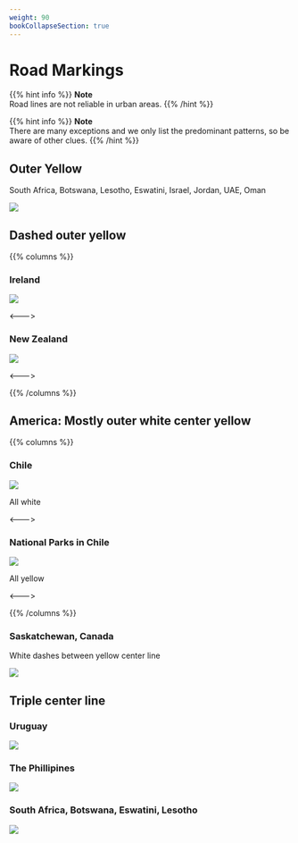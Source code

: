 ```yaml
---
weight: 90
bookCollapseSection: true
---
```


# Road Markings

{{% hint info %}}
**Note**  
Road lines are not reliable in urban areas.
{{% /hint %}}

{{% hint info %}}
**Note**  
There are many exceptions and we only list the predominant patterns, so be aware of other clues.
{{% /hint %}}

## Outer Yellow

South Africa, Botswana, Lesotho, Eswatini, Israel, Jordan, UAE, Oman

<img src="line-za.png" class="img-lg" />

## Dashed outer yellow

{{% columns %}}

### Ireland

<img src="line-ie.png" class="img-md">

<--->

### New Zealand

<img src="line-nz.png" class="img-md">

<--->

{{% /columns %}}

## America: Mostly outer white center yellow

{{% columns %}}

### Chile

<img src="line-white-cl.png" class="img-md" />

All white

<--->

### National Parks in Chile

<img src="line-yellow-cl.png" class="img-md" />

All yellow

<--->

{{% /columns %}}

### Saskatchewan, Canada

White dashes between yellow center line

<img src="line-sask.png" class="img-lg" />

## Triple center line

### Uruguay

<img src="line-uy.png" class="img-lg" />

### The Phillipines

<img src="line-ph.png" class="img-lg" />

### South Africa, Botswana, Eswatini, Lesotho

<img src="line-triple-za.png" class="img-lg" />
